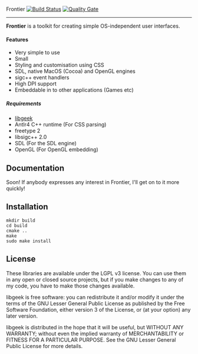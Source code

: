 Frontier [![Build Status](https://travis-ci.org/geekprojects/frontier.svg?branch=develop)](https://travis-ci.org/geekprojects/frontier) [![Quality Gate](https://sonarcloud.io/api/project_badges/measure?project=geekprojects_frontier&metric=alert_status)](https://sonarcloud.io/dashboard?id=geekprojects_frontier)

--------


**Frontier** is a toolkit for creating simple OS-independent user interfaces.


#### Features
* Very simple to use
* Small
* Styling and customisation using CSS
* SDL, native MacOS (Cocoa) and OpenGL engines
* sigc++ event handlers
* High DPI support
* Embeddable in to other applications (Games etc)


##### Requirements
* [libgeek](https://github.com/geekprojects/libgeek)
* Antlr4 C++ runtime (For CSS parsing)
* freetype 2
* libsigc++ 2.0
* SDL (For the SDL engine)
* OpenGL (For OpenGL embedding)


Documentation
-------------

Soon! If anybody expresses any interest in Frontier, I'll get on to it more quickly!


Installation
------------

```
mkdir build
cd build
cmake ..
make
sudo make install
```

License
-------

These libraries are available under the LGPL v3 license. You can use them
in any open or closed source projects, but if you make changes to any of
my code, you have to make those changes available.

libgeek is free software: you can redistribute it and/or modify
it under the terms of the GNU Lesser General Public License as published by
the Free Software Foundation, either version 3 of the License, or
(at your option) any later version.

libgeek is distributed in the hope that it will be useful,
but WITHOUT ANY WARRANTY; without even the implied warranty of
MERCHANTABILITY or FITNESS FOR A PARTICULAR PURPOSE.  See the
GNU Lesser General Public License for more details.


